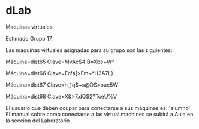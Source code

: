 # dLab

Maquinas virtuales:

Estimado Grupo 17,

Las máquinas virtuales asignadas para su grupo son las siguientes:

Máquina=dist65
Clave=MvAc$4!B=Xbe+Vr^

Máquina=dist66
Clave=Ec!a[>Fm~*H3A7L}

Máquina=dist67
Clave=h_)q$~s@DS>pue5W

Máquina=dist68
Clave=X&>7.dQ$2?TceU%V

El usuario que deben ocupar para conectarse a sus máquinas es: 'alumno'
El manual sobre como conectarse a las virtual machines se subirá a Aula en la seccion del Laboratorio

